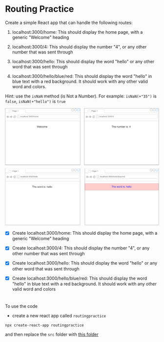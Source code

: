 # Routing Practice

Create a simple React app that can handle the following routes:

1. localhost:3000/home: This should display the home page, with a generic "Welcome" heading

2. localhost:3000/4: This should display the number "4", or any other number that was sent through

3. localhost:3000/hello: This should display the word "hello" or any other word that was sent through

4. localhost:3000/hello/blue/red: This should display the word "hello" in blue text with a red background. It should work with any other valid word and colors.

Hint: use the ``isNaN`` method (is Not a Number). For example: ``isNaN(+"35")`` is ``false``, ``isNaN(+"hello")`` is ``true``

![](img.png)

- [x] Create localhost:3000/home: This should display the home page, with a generic "Welcome" heading

- [x] Create localhost:3000/4: This should display the number "4", or any other number that was sent through

- [x] Create localhost:3000/hello: This should display the word "hello" or any other word that was sent through


- [x] Create localhost:3000/hello/blue/red: This should display the word "hello" in blue text with a red background. It should work with any other valid word and colors

# 
To use the code
- create a new react app called ``routingpractice`` 

```
npx create-react-app routingpractice
```

and then replace the ``src`` folder with [this folder](https://github.com/SaraSaeed1/Software-Web-Development-Bootcamp/tree/main/MERN_stack/React/Routing%20Practice/src) 

